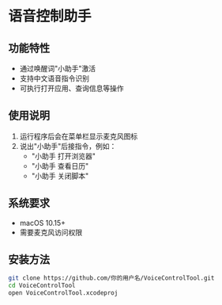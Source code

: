 # 语音控制助手

## 功能特性
- 通过唤醒词"小助手"激活
- 支持中文语音指令识别
- 可执行打开应用、查询信息等操作

## 使用说明
1. 运行程序后会在菜单栏显示麦克风图标
2. 说出"小助手"后接指令，例如：
   - "小助手 打开浏览器"
   - "小助手 查看日历"
   - "小助手 关闭脚本"

## 系统要求
- macOS 10.15+
- 需要麦克风访问权限

## 安装方法
```bash
git clone https://github.com/你的用户名/VoiceControlTool.git
cd VoiceControlTool
open VoiceControlTool.xcodeproj